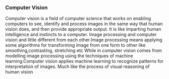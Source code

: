 ### Computer Vision

Computer vision is a field of computer science that works on enabling computers to see,
identify and process images in the same way that human vision does, and then provide appropriate output.
It is like imparting human intelligence and instincts to a computer. 
Image processing and computer vision and little different from each other.Image processing means applying some algorithms for transforming image from one form to other like smoothing,contrasting, stretching etc
While in computer vision comes from modelling image processing using the techniques of machine learning.Computer vision applies machine learning to recognize patterns for interpretation of images. 
Much like the process of visual reasoning of human vision

